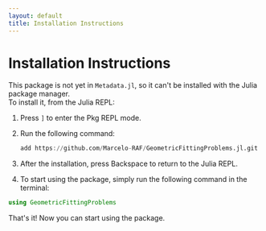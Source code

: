 ```yaml
---
layout: default
title: Installation Instructions
---
```


# Installation Instructions

This package is not yet in `Metadata.jl`, so it can't be installed with the Julia package manager.  
To install it, from the Julia REPL:

1. Press `]` to enter the Pkg REPL mode.
2. Run the following command:

   ```julia
   add https://github.com/Marcelo-RAF/GeometricFittingProblems.jl.git
   ```

3. After the installation, press Backspace to return to the Julia REPL.

4. To start using the package, simply run the following command in the terminal:
```julia
using GeometricFittingProblems
```

That's it! Now you can start using the package.
